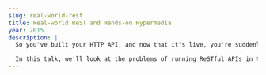 ```yaml
---
slug: real-world-rest
title: Real-world ReST and Hands-on Hypermedia
year: 2015
description: |
  So you've built your HTTP API, and now that it's live, you're suddenly dealing with a whole new set of problems. Do you really need to PUT the entire customer object just to change someone's email address? Why does it take you 25 API calls just to render a shopping cart? How do you find the bottlenecks when just drawing a web page requires 50 HTTP requests? What happens when one of your API consumers accidentally tries to GET your entire customer database?

  In this talk, we'll look at the problems of running ReSTful APIs in the real world, and the architectural patterns that exist to help us solve those problems. We'll talk about hypermedia - how it works and why it matters. We'll look at resource expansion, and how it can reduce your server workload and speed up your client applications. We'll talk about how to implement PATCH properly, how to handle security and authentication for your APIs, and what tools and services exist to help you design, deliver and debug your HTTP APIs.
--- 
```

